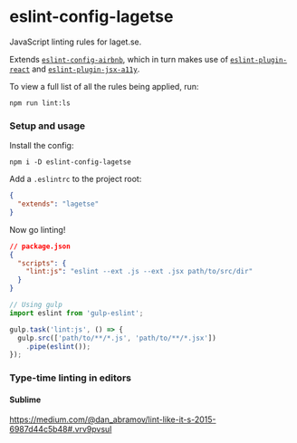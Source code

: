 # eslint-config-lagetse

JavaScript linting rules for laget.se.

Extends [`eslint-config-airbnb`](https://github.com/airbnb/javascript/tree/master/packages/eslint-config-airbnb), which in turn makes use of [`eslint-plugin-react`](https://github.com/yannickcr/eslint-plugin-react) and [`eslint-plugin-jsx-a11y`](https://github.com/evcohen/eslint-plugin-jsx-a11y).

To view a full list of all the rules being applied, run:

```
npm run lint:ls
```

### Setup and usage

Install the config:

```
npm i -D eslint-config-lagetse
```

Add a `.eslintrc` to the project root:

```json
{
  "extends": "lagetse"
}
```

Now go linting!

```json
// package.json
{
  "scripts": {
    "lint:js": "eslint --ext .js --ext .jsx path/to/src/dir"
  }
}
```

```js
// Using gulp
import eslint from 'gulp-eslint';

gulp.task('lint:js', () => {
  gulp.src(['path/to/**/*.js', 'path/to/**/*.jsx'])
    .pipe(eslint());
});
```

### Type-time linting in editors

#### Sublime

https://medium.com/@dan_abramov/lint-like-it-s-2015-6987d44c5b48#.vrv9pvsul
